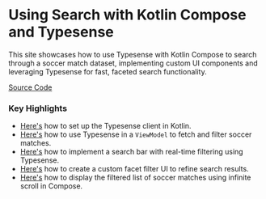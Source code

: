 # Using Search with Kotlin Compose and Typesense

This site showcases how to use Typesense with Kotlin Compose to search through a soccer match dataset, implementing custom UI components and leveraging Typesense for fast, faceted search functionality.

[Source Code](https://github.com/DATAGNIKAN/showcase-soccer-matches-search-kotlin-compose)

### Key Highlights

- [Here's](https://github.com/DATAGNIKAN/showcase-soccer-matches-search-kotlin-compose/blob/main/app/src/main/java/com/example/showcase_soccer_matches_search_kotlin_compose/utils/typesense.kt) how to set up the Typesense client in Kotlin.
- [Here's](https://github.com/DATAGNIKAN/showcase-soccer-matches-search-kotlin-compose/blob/main/app/src/main/java/com/example/showcase_soccer_matches_search_kotlin_compose/viewmodels/MatchesViewModel.kt#L133-L159) how to use Typesense in a `ViewModel` to fetch and filter soccer matches.
- [Here's](https://github.com/DATAGNIKAN/showcase-soccer-matches-search-kotlin-compose/blob/main/app/src/main/java/com/example/showcase_soccer_matches_search_kotlin_compose/components/SearchBar.kt) how to implement a search bar with real-time filtering using Typesense.
- [Here's](https://github.com/DATAGNIKAN/showcase-soccer-matches-search-kotlin-compose/blob/main/app/src/main/java/com/example/showcase_soccer_matches_search_kotlin_compose/components/MyDrawer.kt) how to create a custom facet filter UI to refine search results.
- [Here's](https://github.com/DATAGNIKAN/showcase-soccer-matches-search-kotlin-compose/blob/main/app/src/main/java/com/example/showcase_soccer_matches_search_kotlin_compose/components/MatchesList.kt) how to display the filtered list of soccer matches using infinite scroll in Compose.